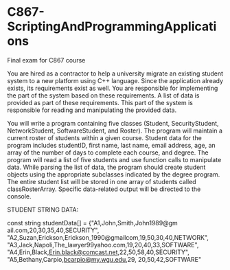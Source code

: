 # C867-ScriptingAndProgrammingApplications
Final exam for C867 course

You are hired as a contractor to help a university migrate an existing student system to a new platform using C++ language. Since the application already exists, its requirements exist as well. You are responsible for implementing the part of the system based on these requirements. A list of data is provided as part of these requirements. This part of the system is responsible for reading and manipulating the provided data. 

You will write a program containing five classes (Student, SecurityStudent, NetworkStudent, SoftwareStudent, and Roster). The program will maintain a current roster of students within a given course. Student data for the program includes studentID, first name, last name, email address, age, an array of the number of days to complete each course, and degree. The program will read a list of five students and use function calls to manipulate data. While parsing the list of data, the program should create student objects using the appropriate subclasses indicated by the degree program. The entire student list will be stored in one array of students called classRosterArray. Specific data-related output will be directed to the console.

STUDENT STRING DATA:

const string studentData[] =
 {"A1,John,Smith,John1989@gm ail.com,20,30,35,40,SECURITY",
 "A2,Suzan,Erickson,Erickson_1990@gmailcom,19,50,30,40,NETWORK",
 "A3,Jack,Napoli,The_lawyer99yahoo.com,19,20,40,33,SOFTWARE",
 "A4,Erin,Black,Erin.black@comcast.net,22,50,58,40,SECURITY",
 "A5,Bethany,Carpio,bcarpio@my.wgu.edu,29,
 20,50,42,SOFTWARE"
